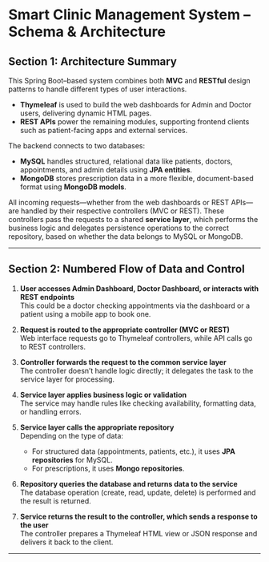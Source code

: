 # Smart Clinic Management System – Schema & Architecture

## Section 1: Architecture Summary

This Spring Boot–based system combines both **MVC** and **RESTful** design patterns to handle different types of user interactions. 

- **Thymeleaf** is used to build the web dashboards for Admin and Doctor users, delivering dynamic HTML pages.
- **REST APIs** power the remaining modules, supporting frontend clients such as patient-facing apps and external services.

The backend connects to two databases:
- **MySQL** handles structured, relational data like patients, doctors, appointments, and admin details using **JPA entities**.
- **MongoDB** stores prescription data in a more flexible, document-based format using **MongoDB models**.

All incoming requests—whether from the web dashboards or REST APIs—are handled by their respective controllers (MVC or REST). These controllers pass the requests to a shared **service layer**, which performs the business logic and delegates persistence operations to the correct repository, based on whether the data belongs to MySQL or MongoDB.

---

## Section 2: Numbered Flow of Data and Control

1. **User accesses Admin Dashboard, Doctor Dashboard, or interacts with REST endpoints**  
   This could be a doctor checking appointments via the dashboard or a patient using a mobile app to book one.

2. **Request is routed to the appropriate controller (MVC or REST)**  
   Web interface requests go to Thymeleaf controllers, while API calls go to REST controllers.

3. **Controller forwards the request to the common service layer**  
   The controller doesn’t handle logic directly; it delegates the task to the service layer for processing.

4. **Service layer applies business logic or validation**  
   The service may handle rules like checking availability, formatting data, or handling errors.

5. **Service layer calls the appropriate repository**  
   Depending on the type of data:
   - For structured data (appointments, patients, etc.), it uses **JPA repositories** for MySQL.
   - For prescriptions, it uses **Mongo repositories**.

6. **Repository queries the database and returns data to the service**  
   The database operation (create, read, update, delete) is performed and the result is returned.

7. **Service returns the result to the controller, which sends a response to the user**  
   The controller prepares a Thymeleaf HTML view or JSON response and delivers it back to the client.

---
